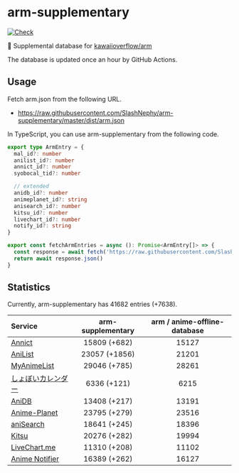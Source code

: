 # arm-supplementary

[![Check](https://github.com/SlashNephy/arm-supplementary/actions/workflows/check-node.yml/badge.svg)](https://github.com/SlashNephy/arm-supplementary/actions/workflows/check-node.yml)

💊 Supplemental database for [kawaiioverflow/arm](https://github.com/kawaiioverflow/arm)

The database is updated once an hour by GitHub Actions.

## Usage

Fetch arm.json from the following URL.

- https://raw.githubusercontent.com/SlashNephy/arm-supplementary/master/dist/arm.json

In TypeScript, you can use arm-supplementary from the following code.

```TypeScript
export type ArmEntry = {
  mal_id?: number
  anilist_id?: number
  annict_id?: number
  syobocal_tid?: number

  // extended
  anidb_id?: number
  animeplanet_id?: string
  anisearch_id?: number
  kitsu_id?: number
  livechart_id?: number
  notify_id?: string
}

export const fetchArmEntries = async (): Promise<ArmEntry[]> => {
  const response = await fetch('https://raw.githubusercontent.com/SlashNephy/arm-supplementary/master/dist/arm.json')
  return await response.json()
}
```

## Statistics

Currently, arm-supplementary has 41682 entries (+7638).

| Service                                     | arm-supplementary | arm / anime-offline-database |
| :------------------------------------------ | :---------------: | :--------------------------: |
| [Annict](https://annict.com)                |   15809 (+682)    |            15127             |
| [AniList](https://anilist.co)               |   23057 (+1856)   |            21201             |
| [MyAnimeList](https://myanimelist.net)      |   29046 (+785)    |            28261             |
| [しょぼいカレンダー](https://cal.syoboi.jp) |    6336 (+121)    |             6215             |
| [AniDB](https://anidb.net)                  |   13408 (+217)    |            13191             |
| [Anime-Planet](https://anime-planet.com)    |   23795 (+279)    |            23516             |
| [aniSearch](https://anisearch.com)          |   18641 (+245)    |            18396             |
| [Kitsu](https://kitsu.io)                   |   20276 (+282)    |            19994             |
| [LiveChart.me](https://livechart.me)        |   11310 (+208)    |            11102             |
| [Anime Notifier](https://notify.moe)        |   16389 (+262)    |            16127             |
